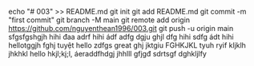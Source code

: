 echo "# 003" >> README.md
git init
git add README.md
git commit -m "first commit"
git branch -M main
git remote add origin https://github.com/nguyenthean1996/003.git
git push -u origin main
sfgsfgshgjh
hihi
đaa
adrf
hihi
ádf
adfg
dgju
ghjl
dfg
hihi
sdfg
ádt
hihi
hellotggjh
fghj
tuyệt
hello
zdfgs
great
ghj
jktgiu
FGHKJKL
tyuh
ryif
kljklh
jhkhkl
hello
hkjl;kj;l,
áeraddfhdgj
jhhlll
gfjgđ
sdrtsgf
dghkljlfy

